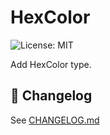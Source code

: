 # HexColor
![License: MIT](https://img.shields.io/badge/License-MIT-blue.svg)

Add HexColor type.

## 📜 Changelog
See [CHANGELOG.md](https://github.com/qiufengcute/HexColor/blob/main/CHANGELOG.md)
